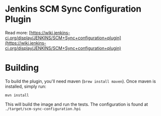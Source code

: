 Jenkins SCM Sync Configuration Plugin
=====================

Read more: [https://wiki.jenkins-ci.org/display/JENKINS/SCM+Sync+configuration+plugin](https://wiki.jenkins-ci.org/display/JENKINS/SCM+Sync+configuration+plugin)

# Building

To build the plugin, you'll need maven (`brew install maven`). Once maven is installed, simply run:

```
mvn install
```

This will build the image and run the tests. The configuration is found at `./target/scm-sync-configuration.hpi`
